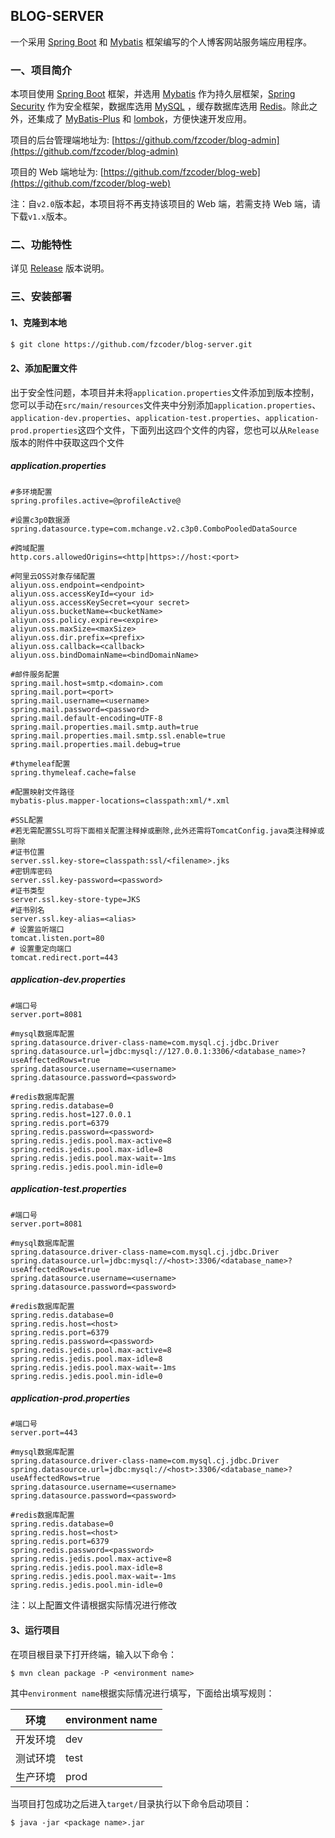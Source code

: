 ##  BLOG-SERVER

一个采用 [Spring Boot](https://spring.io/projects/spring-boot) 和 [Mybatis](https://mybatis.org/mybatis-3/) 框架编写的个人博客网站服务端应用程序。

### 一、项目简介

本项目使用 [Spring Boot](https://spring.io/projects/spring-boot) 框架，并选用 [Mybatis](https://mybatis.org/mybatis-3/) 作为持久层框架，[Spring Security](https://spring.io/projects/spring-security) 作为安全框架，数据库选用 [MySQL](https://www.mysql.com/) ，缓存数据库选用 [Redis](https://redis.io/)。除此之外，还集成了 [MyBatis-Plus](https://github.com/baomidou/mybatis-plus) 和 [lombok](https://projectlombok.org/)，方便快速开发应用。

项目的后台管理端地址为: [https://github.com/fzcoder/blog-admin](https://github.com/fzcoder/blog-admin)

项目的 Web 端地址为: [https://github.com/fzcoder/blog-web](https://github.com/fzcoder/blog-web)

注：自`v2.0`版本起，本项目将不再支持该项目的 Web 端，若需支持 Web 端，请下载`v1.x`版本。

### 二、功能特性

详见 [Release](https://github.com/fzcoder/blog-server/releases) 版本说明。

### 三、安装部署

#### 1、克隆到本地

```bash
$ git clone https://github.com/fzcoder/blog-server.git
```

#### 2、添加配置文件

出于安全性问题，本项目并未将`application.properties`文件添加到版本控制，您可以手动在`src/main/resources`文件夹中分别添加`application.properties`、`application-dev.properties`、`application-test.properties`、`application-prod.properties`这四个文件，下面列出这四个文件的内容，您也可以从`Release`版本的附件中获取这四个文件

##### application.properties

```properties
#多环境配置
spring.profiles.active=@profileActive@

#设置c3p0数据源
spring.datasource.type=com.mchange.v2.c3p0.ComboPooledDataSource

#跨域配置
http.cors.allowedOrigins=<http|https>://host:<port>

#阿里云OSS对象存储配置
aliyun.oss.endpoint=<endpoint>
aliyun.oss.accessKeyId=<your id>
aliyun.oss.accessKeySecret=<your secret>
aliyun.oss.bucketName=<bucketName>
aliyun.oss.policy.expire=<expire>
aliyun.oss.maxSize=<maxSize>
aliyun.oss.dir.prefix=<prefix>
aliyun.oss.callback=<callback>
aliyun.oss.bindDomainName=<bindDomainName>

#邮件服务配置
spring.mail.host=smtp.<domain>.com
spring.mail.port=<port>
spring.mail.username=<username>
spring.mail.password=<password>
spring.mail.default-encoding=UTF-8
spring.mail.properties.mail.smtp.auth=true
spring.mail.properties.mail.smtp.ssl.enable=true
spring.mail.properties.mail.debug=true

#thymeleaf配置
spring.thymeleaf.cache=false

#配置映射文件路径
mybatis-plus.mapper-locations=classpath:xml/*.xml

#SSL配置
#若无需配置SSL可将下面相关配置注释掉或删除,此外还需将TomcatConfig.java类注释掉或删除
#证书位置
server.ssl.key-store=classpath:ssl/<filename>.jks
#密钥库密码
server.ssl.key-password=<password>
#证书类型
server.ssl.key-store-type=JKS
#证书别名
server.ssl.key-alias=<alias>
# 设置监听端口
tomcat.listen.port=80
# 设置重定向端口
tomcat.redirect.port=443
```

##### application-dev.properties

```properties
#端口号
server.port=8081

#mysql数据库配置
spring.datasource.driver-class-name=com.mysql.cj.jdbc.Driver
spring.datasource.url=jdbc:mysql://127.0.0.1:3306/<database_name>?useAffectedRows=true
spring.datasource.username=<username>
spring.datasource.password=<password>

#redis数据库配置
spring.redis.database=0
spring.redis.host=127.0.0.1
spring.redis.port=6379
spring.redis.password=<password>
spring.redis.jedis.pool.max-active=8
spring.redis.jedis.pool.max-idle=8
spring.redis.jedis.pool.max-wait=-1ms
spring.redis.jedis.pool.min-idle=0
```

##### application-test.properties

```properties
#端口号
server.port=8081

#mysql数据库配置
spring.datasource.driver-class-name=com.mysql.cj.jdbc.Driver
spring.datasource.url=jdbc:mysql://<host>:3306/<database_name>?useAffectedRows=true
spring.datasource.username=<username>
spring.datasource.password=<password>

#redis数据库配置
spring.redis.database=0
spring.redis.host=<host>
spring.redis.port=6379
spring.redis.password=<password>
spring.redis.jedis.pool.max-active=8
spring.redis.jedis.pool.max-idle=8
spring.redis.jedis.pool.max-wait=-1ms
spring.redis.jedis.pool.min-idle=0
```

##### application-prod.properties

```properties
#端口号
server.port=443

#mysql数据库配置
spring.datasource.driver-class-name=com.mysql.cj.jdbc.Driver
spring.datasource.url=jdbc:mysql://<host>:3306/<database_name>?useAffectedRows=true
spring.datasource.username=<username>
spring.datasource.password=<password>

#redis数据库配置
spring.redis.database=0
spring.redis.host=<host>
spring.redis.port=6379
spring.redis.password=<password>
spring.redis.jedis.pool.max-active=8
spring.redis.jedis.pool.max-idle=8
spring.redis.jedis.pool.max-wait=-1ms
spring.redis.jedis.pool.min-idle=0
```

注：以上配置文件请根据实际情况进行修改

#### 3、运行项目

在项目根目录下打开终端，输入以下命令：

```shell
$ mvn clean package -P <environment name>
```

其中`environment name`根据实际情况进行填写，下面给出填写规则：

| 环境     | environment name |
| -------- | ---------------- |
| 开发环境 | dev              |
| 测试环境 | test             |
| 生产环境 | prod             |

当项目打包成功之后进入`target/`目录执行以下命令启动项目：

```shell
$ java -jar <package name>.jar
```

